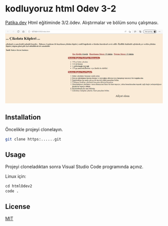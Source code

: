 # kodluyoruz html Odev 3-2

[Patika.dev](https://www.patika.dev) Html eğitiminde 3/2.ödev. Alıştırmalar ve bölüm sonu çalışması.

![proje resmi1](img/png1.PNG)

## Installation
Öncelikle projeyi clonelayın.
```bash
git clone https:......git
```

## Usage
Projeyi cloneladıktan sonra Visual Studio Code programında açınız.

Linux için:
```linux
cd htmlOdev2
code .
```

## License
[MIT](https://choosealicense.com/licenses/mit/)

